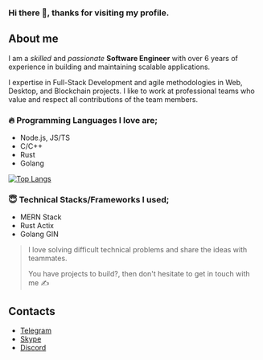 ### Hi there 👋, thanks for visiting my profile.

## About me

I am a _skilled_ and _passionate_ **Software Engineer** with over 6 years of experience in building and maintaining scalable applications. 

I expertise in Full-Stack Development and agile methodologies in Web, Desktop, and Blockchain projects.
I like to work at professional teams who value and respect all contributions of the team members.

### 🔥 Programming Languages I love are;

- Node.js, JS/TS
- C/C++
- Rust
- Golang

[![Top Langs](https://github-readme-stats.vercel.app/api/top-langs/?username=neddy34&layout=compact)](https://github.com/anuraghazra/github-readme-stats)

### 😇 Technical Stacks/Frameworks I used;

- MERN Stack
- Rust Actix
- Golang GIN

> I love solving difficult technical problems and share the ideas with teammates.
>
> You have projects to build?, then don't hesitate to get in touch with me ✍

## Contacts
- [Telegram](https://t.me/neddy34)
- [Skype](https://join.skype.com/invite/uFJzPadXknH0)
- [Discord](https://discordapp.com/users/1022055629898129478)
